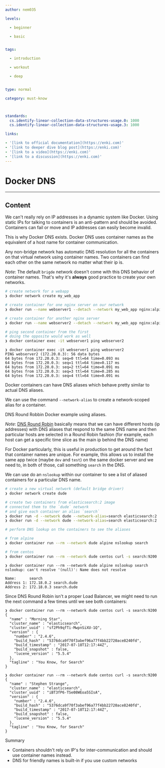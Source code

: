 ```yaml
---
author: nem035

levels:

  - beginner

  - basic


tags:

  - introduction

  - workout

  - deep


type: normal

category: must-know



standards:
  cs.identify-linear-collection-data-structures-usage.0: 1000
  cs.identify-linear-collection-data-structures-usage.3: 1000

links:

- '[link to official documentation](https://enki.com)'
- '[link to deeper dive blog post](https://enki.com)'
- '[link to a video](https://enki.com)'
- '[link to a discussion](https://enki.com)'
---
```

# Docker DNS
---
## Content

We can't really rely on IP addresses in a dynamic system like Docker.
Using static IPs for talking to containers is an anti-pattern and should be avoided.
Containers can fail or move and IP addresses can easily become invalid.

This is why Docker DNS exists. Docker DNS uses container names as the equivalent
of a host name for container communication.

Any non-bridge network has automatic DNS resolution for all the containers on that virtual network using container names. Two containers can find each other on the same network no matter what their ip is.

_Note_: The default `brigde` network doesn't come with this DNS behavior of container names.
That's why it's **always** good practice to create your own networks.

```bash
# create network for a webapp
❯ docker network create my_web_app

# create container for one nginx server on our network
❯ docker run --name webserver1 --detach --network my_web_app nginx:alpine

# create container for another nginx server
❯ docker run --name webserver2 --detach --network my_web_app nginx:alpine

# ping second container from the first
# doing the opposite would work as well
❯ docker container exec -it webserver1 ping webserver2
```

```
❯ docker container exec -it webserver1 ping webserver2
PING webserver2 (172.20.0.3): 56 data bytes
64 bytes from 172.20.0.3: seq=0 ttl=64 time=0.093 ms
64 bytes from 172.20.0.3: seq=1 ttl=64 time=0.117 ms
64 bytes from 172.20.0.3: seq=2 ttl=64 time=0.091 ms
64 bytes from 172.20.0.3: seq=3 ttl=64 time=0.285 ms
64 bytes from 172.20.0.3: seq=4 ttl=64 time=0.091 ms
```

Docker containers can have DNS aliases which behave pretty similar to actual DNS aliases.

We can use the command `--network-alias` to create a network-scoped alias for a container.

DNS Round Robbin Docker example using aliases.

_Note_: [DNS Round Robin](https://en.wikipedia.org/wiki/Round-robin_DNS) basically means that we can have different hosts (ip addresses) with DNS aliases that respond to the same DNS name and then particular hosts are selected in a Round Robin fashion (for example, each host can get a specific time slice as the main ip behind the DNS name)

For Docker particularly, this is useful in production to get around the fact that container names are unique. For example, this allows us to install the same app twice (maybe `dev` and `test`) on the same docker server and we need to, in both of those, call something `search` in the DNS.

We can use do an `nslookup` within our container to see a list of aliased containers for a particular DNS name.

```bash
# create a new virtual network (default bridge driver)
❯ docker network create dude

# create two containers from elasticsearch:2 image
# connected them to the `dude` network
# and give each container an alias `search`
❯ docker run -d --network dude --network-alias=search elasticsearch:2
❯ docker run -d --network dude --network-alias=search elasticsearch:2

# perform DNS lookup on the containers to see the aliases

# from alpine
❯ docker container run --rm --network dude alpine nslookup search

# from centos
❯ docker container run --rm --network dude centos curl -s search:9200
```

```
❯ docker container run --rm --network dude alpine nslookup search
nslookup: can't resolve '(null)': Name does not resolve

Name:      search
Address 1: 172.18.0.2 search.dude
Address 2: 172.18.0.3 search.dude
```

Since DNS Round Robin isn't a proper Load Balancer, we might need to run the next command a few times until we see both containers:

```
❯ docker container run --rm --network dude centos curl -s search:9200
{
  "name" : "Morning Star",
  "cluster_name" : "elasticsearch",
  "cluster_uuid" : "sf2Ph9qfTi-MwpnSiXU-1Q",
  "version" : {
    "number" : "2.4.6",
    "build_hash" : "5376dca9f70f3abef96a77f4bb22720ace8240fd",
    "build_timestamp" : "2017-07-18T12:17:44Z",
    "build_snapshot" : false,
    "lucene_version" : "5.5.4"
  },
  "tagline" : "You Know, for Search"
}

❯ docker container run --rm --network dude centos curl -s search:9200
{
  "name" : "Stephen Strange",
  "cluster_name" : "elasticsearch",
  "cluster_uuid" : "iBT3fP6-TSe08WEoa5SIsA",
  "version" : {
    "number" : "2.4.6",
    "build_hash" : "5376dca9f70f3abef96a77f4bb22720ace8240fd",
    "build_timestamp" : "2017-07-18T12:17:44Z",
    "build_snapshot" : false,
    "lucene_version" : "5.5.4"
  },
  "tagline" : "You Know, for Search"
}
```

Summary

* Containers shouldn't rely on IP's for inter-communication and should use container names instead.
* DNS for friendly names is built-in if you use custom networks
